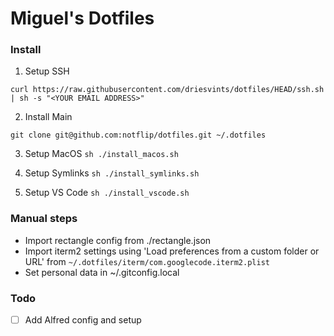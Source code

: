 # Miguel's Dotfiles

### Install

1. Setup SSH
```
curl https://raw.githubusercontent.com/driesvints/dotfiles/HEAD/ssh.sh | sh -s "<YOUR EMAIL ADDRESS>"
```

2. Install Main
```
git clone git@github.com:notflip/dotfiles.git ~/.dotfiles
```

3. Setup MacOS
`sh ./install_macos.sh`

4. Setup Symlinks
`sh ./install_symlinks.sh`

5. Setup VS Code
`sh ./install_vscode.sh`

### Manual steps

 - Import rectangle config from ./rectangle.json
 - Import iterm2 settings using 'Load preferences from a custom folder or URL' from `~/.dotfiles/iterm/com.googlecode.iterm2.plist`
 - Set personal data in ~/.gitconfig.local


### Todo
 - [ ] Add Alfred config and setup